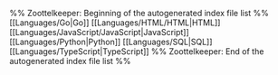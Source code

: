 %% Zoottelkeeper: Beginning of the autogenerated index file list  %%
 [[Languages/Go|Go]]
 [[Languages/HTML/HTML|HTML]]
 [[Languages/JavaScript/JavaScript|JavaScript]]
 [[Languages/Python|Python]]
 [[Languages/SQL|SQL]]
 [[Languages/TypeScript|TypeScript]]
%% Zoottelkeeper: End of the autogenerated index file list  %%
